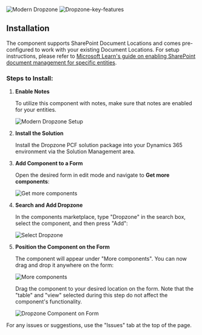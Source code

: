 ![Modern Dropzone](https://github.com/GorgonUK/Modern-Dropzone-PCF/assets/59618079/928aa6f4-3a4c-4a66-b8d6-340bd8094a2f)
![Dropzone-key-features](https://github.com/GorgonUK/Modern-Dropzone-PCF/assets/59618079/8ad3d457-328e-4563-adb5-01f1958b1c4a)


## Installation

The component supports SharePoint Document Locations and comes pre-configured to work with your existing Document Locations. For setup instructions, please refer to [Microsoft Learn's guide on enabling SharePoint document management for specific entities](https://learn.microsoft.com/en-us/power-platform/admin/enable-sharepoint-document-management-specific-entities).

### Steps to Install:

1. **Enable Notes**
   
   To utilize this component with notes, make sure that notes are enabled for your entities.
   
   ![Modern Dropzone Setup](https://github.com/GorgonUK/DropzonePCF/assets/59618079/652bdb3c-1e1f-45f4-95a9-e61cb6b2873e)

2. **Install the Solution**

   Install the Dropzone PCF solution package into your Dynamics 365 environment via the Solution Management area.

3. **Add Component to a Form**

   Open the desired form in edit mode and navigate to **Get more components**:
   
   ![Get more components](https://github.com/GorgonUK/DropzonePCF/assets/59618079/d737906e-29f2-4217-bb04-09a748ff3209)

4. **Search and Add Dropzone**

   In the components marketplace, type "Dropzone" in the search box, select the component, and then press "Add":
   
   ![Select Dropzone](https://github.com/GorgonUK/DropzonePCF/assets/59618079/5e1c1298-bd50-4d0e-8b10-4110ebc5dc44)

5. **Position the Component on the Form**

   The component will appear under "More components". You can now drag and drop it anywhere on the form:
   
   ![More components](https://github.com/GorgonUK/DropzonePCF/assets/59618079/fdea28a7-925f-46db-b698-8edcf26d9348)

   Drag the component to your desired location on the form. Note that the "table" and "view" selected during this step do not affect the component's functionality.

   ![Dropzone Component on Form](https://github.com/GorgonUK/Modern-Dropzone-PCF/assets/59618079/e9461aa3-fb3f-4170-a71c-7a96ef1ca421)

For any issues or suggestions, use the "Issues" tab at the top of the page.
